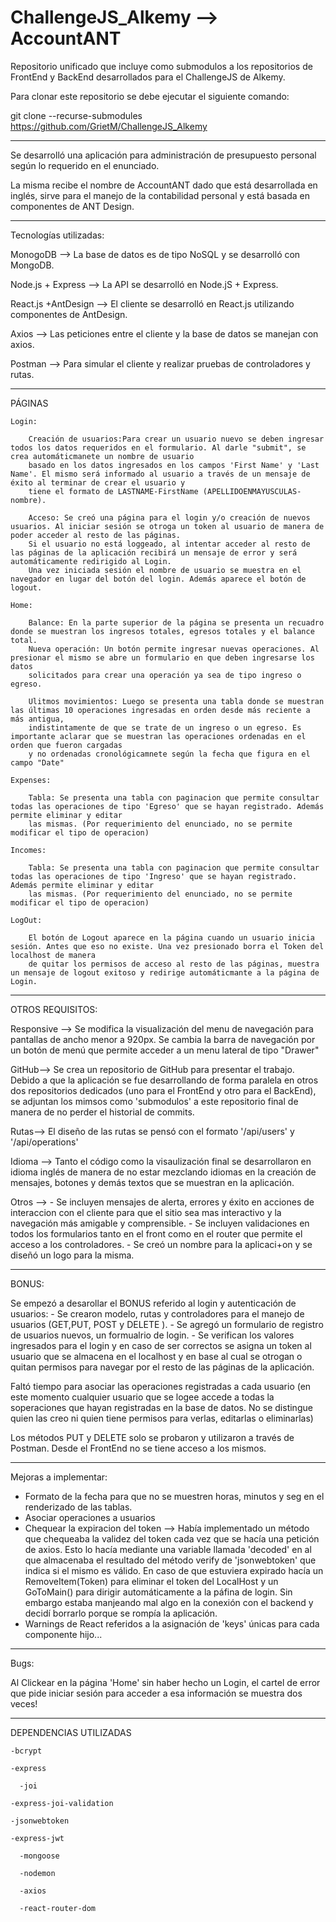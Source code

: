 # ChallengeJS_Alkemy --> AccountANT
Repositorio unificado que incluye como submodulos a los repositorios de FrontEnd y BackEnd desarrollados para el ChallengeJS de Alkemy.

Para clonar este repositorio se debe ejecutar el siguiente comando:

git clone --recurse-submodules https://github.com/GrietM/ChallengeJS_Alkemy

----------------------------------------------------------------------------------------------------
Se desarrolló  una aplicación para administración de presupuesto personal según lo requerido en el enunciado. 

La misma recibe el nombre de AccountANT dado que está desarrollada en inglés, sirve para el manejo de la 
contabilidad personal y está basada en componentes de ANT Design.

----------------------------------------------------------------------------------------------------

Tecnologías utilizadas:

MonogoDB --> La base de datos es de tipo NoSQL y se desarrolló con MongoDB.

Node.js + Express -->  La API se desarrolló en Node.jS + Express.

React.js +AntDesign -->  El cliente se desarrolló en React.js utilizando componentes de AntDesign.

Axios -->  Las peticiones entre el cliente y la base de datos se manejan con axios.

Postman -->  Para simular el cliente y realizar pruebas de controladores y rutas.

------------------------------------------------------------------------------------------------------

PÁGINAS

	Login: 
	
		Creación de usuarios:Para crear un usuario nuevo se deben ingresar todos los datos requeridos en el formulario. Al darle "submit", se crea automáticmanete un nombre de usuario 
		basado en los datos ingresados en los campos 'First Name' y 'Last Name'. El mismo será informado al usuario a través de un mensaje de éxito al terminar de crear el usuario y 
		tiene el formato de LASTNAME-FirstName (APELLIDOENMAYUSCULAS-nombre).
		
		Acceso: Se creó una página para el login y/o creación de nuevos usuarios. Al iniciar sesión se otroga un token al usuario de manera de poder acceder al resto de las páginas. 
		Si el usuario no está loggeado, al intentar acceder al resto de las páginas de la aplicación recibirá un mensaje de error y será automáticamente redirigido al Login.
		Una vez iniciada sesión el nombre de usuario se muestra en el navegador en lugar del botón del login. Además aparece el botón de logout.
		
	Home:
	
		Balance: En la parte superior de la página se presenta un recuadro donde se muestran los ingresos totales, egresos totales y el balance total.
		Nueva operación: Un botón permite ingresar nuevas operaciones. Al presionar el mismo se abre un formulario en que deben ingresarse los datos 
		solicitados para crear una operación ya sea de tipo ingreso o egreso.
		
		Ulitmos movimientos: Luego se presenta una tabla donde se muestran las últimas 10 operaciones ingresadas en orden desde más reciente a más antigua, 
		indistintamente de que se trate de un ingreso o un egreso. Es importante aclarar que se muestran las operaciones ordenadas en el orden que fueron cargadas 
		y no ordenadas cronológicamnete según la fecha que figura en el campo "Date"
	
	Expenses:
		
		Tabla: Se presenta una tabla con paginacion que permite consultar todas las operaciones de tipo 'Egreso' que se hayan registrado. Además permite eliminar y editar
		las mismas. (Por requerimiento del enunciado, no se permite modificar el tipo de operacion)
	
	Incomes:
	
		Tabla: Se presenta una tabla con paginacion que permite consultar todas las operaciones de tipo 'Ingreso' que se hayan registrado. Además permite eliminar y editar
		las mismas. (Por requerimiento del enunciado, no se permite modificar el tipo de operacion)
	
	LogOut:
	
		El botón de Logout aparece en la página cuando un usuario inicia sesión. Antes que eso no existe. Una vez presionado borra el Token del localhost de manera 
		de quitar los permisos de acceso al resto de las páginas, muestra un mensaje de logout exitoso y redirige automáticmante a la página de Login.

------------------------------------------------------------------------------------------------------
OTROS REQUISITOS:

Responsive --> Se modifica la visualización del menu de navegación para pantallas de ancho menor a 920px. Se cambia la barra de navegación por un botón de menú
que permite acceder a un menu lateral de tipo "Drawer"

GitHub--> Se crea un repositorio de GitHub para presentar el trabajo. Debido a que la aplicación se fue desarrollando de forma paralela en otros dos repositorios dedicados
(uno para el FrontEnd y otro para el BackEnd), se adjuntan los mimsos como 'submodulos' a este repositorio final de manera de no perder el historial de commits. 

Rutas--> El diseño de las rutas se pensó con el formato '/api/users' y '/api/operations'

Idioma --> Tanto el código como la visaulización final se desarrollaron en idioma inglés de manera de no estar mezclando idiomas en la creación de mensajes, botones y demás
textos que se muestran en la aplicación.

Otros --> 
		- Se incluyen mensajes de alerta, errores y éxito en acciones de interaccion con el cliente para que el sitio sea mas interactivo 
		y la navegación más amigable y comprensible. 
		- Se incluyen validaciones en todos los formularios tanto en el front como en el router que permite el acceso a los controladores.
		- Se creó un nombre para la aplicaci+on y se diseñó un logo para la misma.

------------------------------------------------------------------------------------------------------

BONUS:

Se empezó a desarollar el BONUS referido al login y autenticación de usuarios:
		- Se crearon modelo, rutas y controladores para el manejo de usuarios (GET,PUT, POST y DELETE ). 
		- Se agregó un formulario de registro de usuarios nuevos, un formualrio de login.
		- Se verifican los valores ingresados para el login y en caso de ser correctos se asigna un token al usuario que se almacena en el localhost y 
			en base al cual se otrogan o quitan permisos para navegar por el resto de las páginas de la aplicación.

Faltó tiempo para asociar las operaciones registradas a cada usuario (en este momento cualquier usuario que se logee accede a todas la soperaciones que 
hayan registradas en la base de datos. No se distingue quien las creo ni quien tiene permisos para verlas, editarlas o eliminarlas)

Los métodos PUT y DELETE solo se probaron y utilizaron a través de Postman. Desde el FrontEnd no se tiene acceso a los mismos.

------------------------------------------------------------------------------------------------------

Mejoras a implementar:

- Formato de la fecha para que no se muestren horas, minutos y seg en el renderizado de las tablas.
- Asociar operaciones a usuarios
- Chequear la expiracion del token --> Había implementado un método que chequeaba la validez del token cada vez que se hacía una petición de axios. Esto lo
	hacía mediante una variable llamada 'decoded' en al que almacenaba el resultado del método verify de 'jsonwebtoken' que indica si el mismo es válido. En caso 
	de que estuviera expirado hacía un RemoveItem(Token) para eliminar el token del LocalHost y un GoToMain() para dirigir automáticamente a la páfina de login. Sin 
	embargo estaba manjeando mal algo en la conexión con el backend y decidí borrarlo porque se rompía la aplicación.
- Warnings de React referidos a la asignación de 'keys' únicas para cada componente hijo...

------------------------------------------------------------------------------------------------------

Bugs:

Al Clickear en la página 'Home' sin haber hecho un Login, el cartel de error que pide iniciar sesión para acceder a esa información se muestra dos veces!

------------------------------------------------------------------------------------------------------

DEPENDENCIAS UTILIZADAS

  	-bcrypt			
		
   	-express
		
	  -joi
		
   	-express-joi-validation
		
    -jsonwebtoken
		
   	-express-jwt
		
	  -mongoose
		
	  -nodemon
		
	  -axios
		
	  -react-router-dom	
